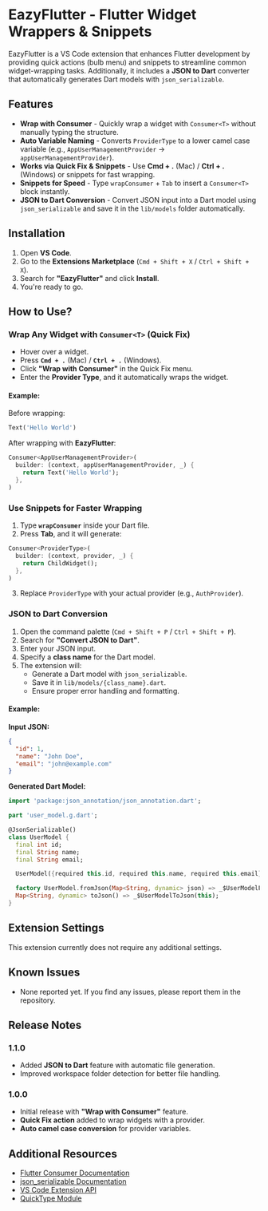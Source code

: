 # EazyFlutter - Flutter Widget Wrappers & Snippets

EazyFlutter is a VS Code extension that enhances Flutter development by providing quick actions (bulb menu) and snippets to streamline common widget-wrapping tasks. Additionally, it includes a **JSON to Dart** converter that automatically generates Dart models with `json_serializable`.

## Features

- **Wrap with Consumer<T>** - Quickly wrap a widget with `Consumer<T>` without manually typing the structure.
- **Auto Variable Naming** - Converts `ProviderType` to a lower camel case variable (e.g., `AppUserManagementProvider` → `appUserManagementProvider`).
- **Works via Quick Fix & Snippets** - Use **Cmd + .** (Mac) / **Ctrl + .** (Windows) or snippets for fast wrapping.
- **Snippets for Speed** - Type `wrapConsumer` + `Tab` to insert a `Consumer<T>` block instantly.
- **JSON to Dart Conversion** - Convert JSON input into a Dart model using `json_serializable` and save it in the `lib/models` folder automatically.

## Installation

1. Open **VS Code**.
2. Go to the **Extensions Marketplace** (`Cmd + Shift + X` / `Ctrl + Shift + X`).
3. Search for **"EazyFlutter"** and click **Install**.
4. You're ready to go.

## How to Use?

### Wrap Any Widget with `Consumer<T>` (Quick Fix)

- Hover over a widget.
- Press **`Cmd + .`** (Mac) / **`Ctrl + .`** (Windows).
- Click **"Wrap with Consumer<T>"** in the Quick Fix menu.
- Enter the **Provider Type**, and it automatically wraps the widget.

#### Example:
Before wrapping:
```dart
Text('Hello World')
```
After wrapping with **EazyFlutter**:
```dart
Consumer<AppUserManagementProvider>(
  builder: (context, appUserManagementProvider, _) {
    return Text('Hello World');
  },
)
```

### Use Snippets for Faster Wrapping

1. Type **`wrapConsumer`** inside your Dart file.
2. Press **Tab**, and it will generate:
```dart
Consumer<ProviderType>(
  builder: (context, provider, _) {
    return ChildWidget();
  },
)
```
3. Replace `ProviderType` with your actual provider (e.g., `AuthProvider`).

### JSON to Dart Conversion

1. Open the command palette (`Cmd + Shift + P` / `Ctrl + Shift + P`).
2. Search for **"Convert JSON to Dart"**.
3. Enter your JSON input.
4. Specify a **class name** for the Dart model.
5. The extension will:
   - Generate a Dart model with `json_serializable`.
   - Save it in `lib/models/{class_name}.dart`.
   - Ensure proper error handling and formatting.

#### Example:
**Input JSON:**
```json
{
  "id": 1,
  "name": "John Doe",
  "email": "john@example.com"
}
```

**Generated Dart Model:**
```dart
import 'package:json_annotation/json_annotation.dart';

part 'user_model.g.dart';

@JsonSerializable()
class UserModel {
  final int id;
  final String name;
  final String email;

  UserModel({required this.id, required this.name, required this.email});

  factory UserModel.fromJson(Map<String, dynamic> json) => _$UserModelFromJson(json);
  Map<String, dynamic> toJson() => _$UserModelToJson(this);
}
```

## Extension Settings

This extension currently does not require any additional settings.

## Known Issues

- None reported yet. If you find any issues, please report them in the repository.

## Release Notes

### 1.1.0
- Added **JSON to Dart** feature with automatic file generation.
- Improved workspace folder detection for better file handling.

### 1.0.0
- Initial release with **"Wrap with Consumer<T>"** feature.
- **Quick Fix action** added to wrap widgets with a provider.
- **Auto camel case conversion** for provider variables.

## Additional Resources

- [Flutter Consumer Documentation](https://pub.dev/documentation/provider/latest/provider/Consumer-class.html)
- [json_serializable Documentation](https://pub.dev/packages/json_serializable)
- [VS Code Extension API](https://code.visualstudio.com/api)
- [QuickType Module](https://www.npmjs.com/package/quicktype)

